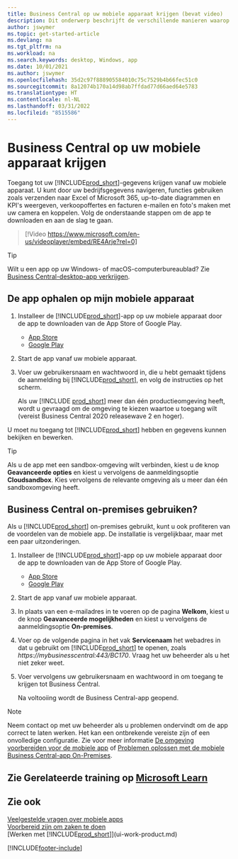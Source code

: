 ```yaml
---
title: Business Central op uw mobiele apparaat krijgen (bevat video)
description: Dit onderwerp beschrijft de verschillende manieren waarop u uw Business Central-gegevens kunt bekijken en bewerken, naar Excel kunt verzenden en meer op uw telefoon of tablet.
author: jswymer
ms.topic: get-started-article
ms.devlang: na
ms.tgt_pltfrm: na
ms.workload: na
ms.search.keywords: desktop, Windows, app
ms.date: 10/01/2021
ms.author: jswymer
ms.openlocfilehash: 35d2c97f888905584010c75c7529b4b66fec51c0
ms.sourcegitcommit: 8a12074b170a14d98ab7ffdad77d66aed64e5783
ms.translationtype: HT
ms.contentlocale: nl-NL
ms.lasthandoff: 03/31/2022
ms.locfileid: "8515586"
---
```

# <a name="getting-business-central-on-your-mobile-device"></a>Business Central op uw mobiele apparaat krijgen

Toegang tot uw [!INCLUDE[prod_short](includes/prod_short.md)]-gegevens krijgen vanaf uw mobiele apparaat. U kunt door uw bedrijfsgegevens navigeren, functies gebruiken zoals verzenden naar Excel of Microsoft 365, up-to-date diagrammen en KPI's weergeven, verkoopoffertes en facturen e-mailen en foto's maken met uw camera en koppelen. Volg de onderstaande stappen om de app te downloaden en aan de slag te gaan.

> [!Video https://www.microsoft.com/en-us/videoplayer/embed/RE4Arje?rel=0]

> [!TIP]
> Wilt u een app op uw Windows- of macOS-computerbureaublad? Zie [Business Central-desktop-app verkrijgen](install-desktop-app.md).

## <a name="get-the-app-on-my-mobile-device"></a>De app ophalen op mijn mobiele apparaat

1. Installeer de [!INCLUDE[prod_short](includes/prod_short.md)]-app op uw mobiele apparaat door de app te downloaden van de App Store of Google Play.  
   - [App Store](https://go.microsoft.com/fwlink/?LinkId=734847)
   - [Google Play](https://go.microsoft.com/fwlink/?LinkId=734849)
2. Start de app vanaf uw mobiele apparaat.
3. Voer uw gebruikersnaam en wachtwoord in, die u hebt gemaakt tijdens de aanmelding bij [!INCLUDE[prod_short](includes/prod_short.md)], en volg de instructies op het scherm.

    Als uw [!INCLUDE [prod_short](includes/prod_short.md)] meer dan één productieomgeving heeft, wordt u gevraagd om de omgeving te kiezen waartoe u toegang wilt (vereist Business Central 2020 releasewave 2 en hoger).

U moet nu toegang tot [!INCLUDE[prod_short](includes/prod_short.md)] hebben en gegevens kunnen bekijken en bewerken.  

> [!TIP]
> Als u de app met een sandbox-omgeving wilt verbinden, kiest u de knop **Geavanceerde opties** en kiest u vervolgens de aanmeldingsoptie **Cloudsandbox**. Kies vervolgens de relevante omgeving als u meer dan één sandboxomgeving heeft.

## <a name="use-business-central-on-premises"></a>Business Central on-premises gebruiken?

Als u [!INCLUDE[prod_short](includes/prod_short.md)] on-premises gebruikt, kunt u ook profiteren van de voordelen van de mobiele app. De installatie is vergelijkbaar, maar met een paar uitzonderingen.

1. Installeer de [!INCLUDE[prod_short](includes/prod_short.md)]-app op uw mobiele apparaat door de app te downloaden van de App Store of Google Play.  

   - [App Store](https://go.microsoft.com/fwlink/?LinkId=734847)
   - [Google Play](https://go.microsoft.com/fwlink/?LinkId=734849)
2. Start de app vanaf uw mobiele apparaat.
3. In plaats van een e-mailadres in te voeren op de pagina **Welkom**, kiest u de knop **Geavanceerde mogelijkheden** en kiest u vervolgens de aanmeldingsoptie **On-premises**.
4. Voer op de volgende pagina in het vak **Servicenaam** het webadres in dat u gebruikt om [!INCLUDE[prod_short](includes/prod_short.md)] te openen, zoals *https://mybusinesscentral:443/BC170*. Vraag het uw beheerder als u het niet zeker weet.
5. Voer vervolgens uw gebruikersnaam en wachtwoord in om toegang te krijgen tot Business Central.

   Na voltooiing wordt de Business Central-app geopend.

> [!NOTE]
> Neem contact op met uw beheerder als u problemen ondervindt om de app correct te laten werken. Het kan een ontbrekende vereiste zijn of een onvolledige configuratie. Zie voor meer informatie [De omgeving voorbereiden voor de mobiele app](/dynamics365/business-central/dev-itpro/deployment/install-business-central-app#prereqs) of [Problemen oplossen met de mobiele Business Central-app On-Premises](/dynamics365/business-central/dev-itpro/developer/devenv-troubleshooting-the-mobile-app).

## <a name="see-related-training-at-microsoft-learn"></a>Zie Gerelateerde training op [Microsoft Learn](/learn/modules/alternative-interfaces-dynamics-365-business-central/index)

## <a name="see-also"></a>Zie ook

[Veelgestelde vragen over mobiele apps](ui-mobile-faq.yml)  
[Voorbereid zijn om zaken te doen](ui-get-ready-business.md)  
[Werken met [!INCLUDE[prod_short](includes/prod_short.md)]](ui-work-product.md)  


[!INCLUDE[footer-include](includes/footer-banner.md)]